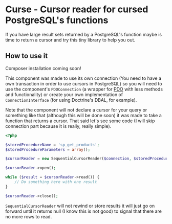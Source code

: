 # Curse - Cursor reader for cursed PostgreSQL's functions

If you have large result sets returned by a PostgreSQL's function maybe is time to return a cursor and try this tiny library to help you out.

How to use it
-------------

Composer installation coming soon!

This component was made to use its own connection (You need to have a own transaction in order to use cursors in PostgreSQL) so you will need to use the component's ```PDOConnection``` (a wrapper for [PDO](http://php.net/pdo) with less methods and functionality) or create your own implementation of ```ConnectionInterface``` (for using Doctrine's DBAL, for example).

Note that the component will not declare a cursor for your query or something like that (although this will be done soon) it was made to take a function that returns a cursor. That said let's see some code (I will skip connection part because it is really, really simple).

```php
<?php

$storedProcedureName = 'sp_get_products';
$storedProcedureParameters = array();

$cursorReader = new SequentialCursorReader($connection, $storedProcedureName, $storedProcedureParameters);

$cursorReader->open();

while ($result = $cursorReader->read()) {
    // Do something here with one result
}

$cursorReader->close();
```

```SequentialCursorReader``` will not rewind or store results it will just go on forward until it returns null (I know this is not good) to signal that there are no more rows to read.
